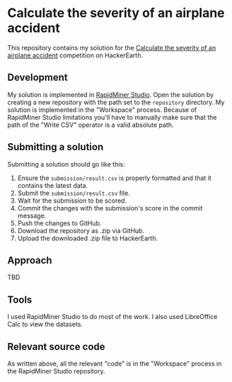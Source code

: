 # Calculate the severity of an airplane accident
This repository contains my solution for the [Calculate the severity of an airplane accident](https://www.hackerearth.com/challenges/competitive/airplane-accident-severity-hackerearth-machine-learning-challenge/) competition on HackerEarth.

## Development
My solution is implemented in [RapidMiner Studio](https://rapidminer.com/products/studio/). Open the solution by creating a new repository with the path set to the `repository` directory. My solution is implemented in the "Workspace" process. Because of RapidMiner Studio limitations you'll have to manually make sure that the path of the "Write CSV" operator is a valid absolute path.

## Submitting a solution
Submitting a solution should go like this:
1. Ensure the `submission/result.csv` is properly formatted and that it contains the latest data.
2. Submit the `submission/result.csv` file.
3. Wait for the submission to be scored.
4. Commit the changes with the submission's score in the commit message.
5. Push the changes to GitHub.
6. Download the repository as .zip via GitHub.
7. Upload the downloaded .zip file to HackerEarth.

## Approach
TBD

## Tools
I used RapidMiner Studio to do most of the work. I also used LibreOffice Calc to view the datasets.

## Relevant source code
As written above, all the relevant "code" is in the "Workspace" process in the RapidMiner Studio repository.
